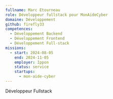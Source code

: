 ```yaml
---
fullname: Marc Etourneau
role: Développeur fullstack pour MonAideCyber
domaine: Développement
github: firefly33
competences:
  - Développement Backend
  - Développement Frontend
  - Développement Full-stack
missions:
  - start: 2024-08-05
    end: 2024-11-05
    employer: Ippon
    status: service
    startups:
      - mon-aide-cyber
---
```

Développeur Fullstack